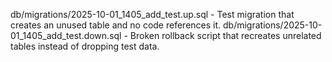 db/migrations/2025-10-01_1405_add_test.up.sql - Test migration that creates an unused table and no code references it.
db/migrations/2025-10-01_1405_add_test.down.sql - Broken rollback script that recreates unrelated tables instead of dropping test data.
